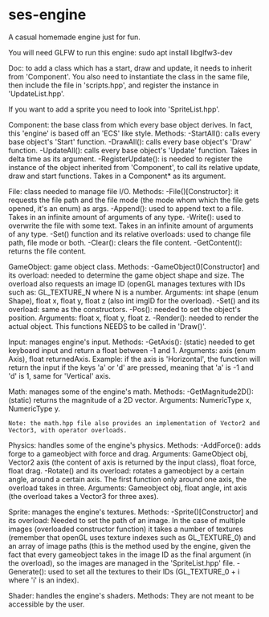 # ses-engine
A casual homemade engine just for fun.

You will need GLFW to run this engine: sudo apt install libglfw3-dev

Doc: to add a class which has a start, draw and update, it needs to inherit from 'Component'. You also need to instantiate the class in the same file, then include the file in 'scripts.hpp', and register the instance in 'UpdateList.hpp'.

If you want to add a sprite you need to look into 'SpriteList.hpp'.

Component: the base class from which every base object derives. In fact, this 'engine' is based off an 'ECS' like style.
  Methods:
    -StartAll(): calls every base object's 'Start' function.
    -DrawAll(): calls every base object's 'Draw' function.
    -UpdateAll(): calls every base object's 'Update' function. Takes in delta time as its argument.
    -RegisterUpdate(): is needed to register the instance of the object inherited from 'Component', to call its relative update, draw and start functions. Takes in a Component* as its argument.
    
File: class needed to manage file I/O.
  Methods:
    -File()[Constructor]: it requests the file path and the file mode (the mode whom which the file gets opened, it's an enum) as args.
    -Append(): used to append text to a file. Takes in an infinite amount of arguments of any type.
    -Write(): used to overwrite the file with some text. Takes in an infinite amount of arguments of any type.
    -Set() function and its relative overloads: used to change file path, file mode or both.
    -Clear(): clears the file content.
    -GetContent(): returns the file content.
    
GameObject: game object class.
  Methods:
    -GameObject()[Constructor] and its overload: needed to determine the game object shape and size. The overload also requests an image ID (openGL manages textures with IDs such as: GL_TEXTURE_N where N is a number. Arguments: int shape (enum Shape), float x, float y, float z (also int imgID for the overload).
    -Set() and its overload: same as the constructors.
    -Pos(): needed to set the object's position. Arguments: float x, float y, float z.
    -Render(): needed to render the actual object. This functions NEEDS to be called in 'Draw()'.

Input: manages engine's input.
  Methods:
    -GetAxis(): (static) needed to get keyboard input and return a float between -1 and 1. Arguments: axis (enum Axis), float returnedAxis. Example: if the axis is 'Horizontal', the function will return the input if the keys 'a' or 'd' are pressed, meaning that 'a' is -1 and 'd' is 1, same for 'Vertical' axis.
    
Math: manages some of the engine's math.
  Methods:
    -GetMagnitude2D(): (static) returns the magnitude of a 2D vector. Arguments: NumericType x, NumericType y.
    
    Note: the math.hpp file also provides an implementation of Vector2 and Vector3, with operator overloads.
    
Physics: handles some of the engine's physics.
  Methods:
    -AddForce(): adds forge to a gameobject with force and drag. Arguments: GameObject obj, Vector2 axis (the content of axis is returned by the input class), float force, float drag.
    -Rotate() and its overload: rotates a gameobject by a certain angle, around a certain axis. The first function only around one axis, the overload takes in three. Arguments: Gameobject obj, float angle, int axis (the overload takes a Vector3 for three axes).
    
Sprite: manages the engine's textures.
  Methods:
    -Sprite()[Constructor] and its overload: Needed to set the path of an image. In the case of multiple images (overloaded constructor function) it takes a number of textures (remember that openGL uses texture indexes such as GL_TEXTURE_0) and an array of image paths (this is the method used by the engine, given the fact that every gameobject takes in the image ID as the final argument (in the overload), so the images are managed in the 'SpriteList.hpp' file.
    -Generate(): used to set all the textures to their IDs (GL_TEXTURE_0 + i where 'i' is an index).

Shader: handles the engine's shaders.
  Methods:
    They are not meant to be accessible by the user.

